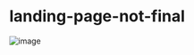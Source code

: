 # landing-page-not-final

![image](https://github.com/mchaelacrb/landing-page-not-final/assets/110165208/729a3095-a2e0-430e-bb36-4e3d671ccd32)
